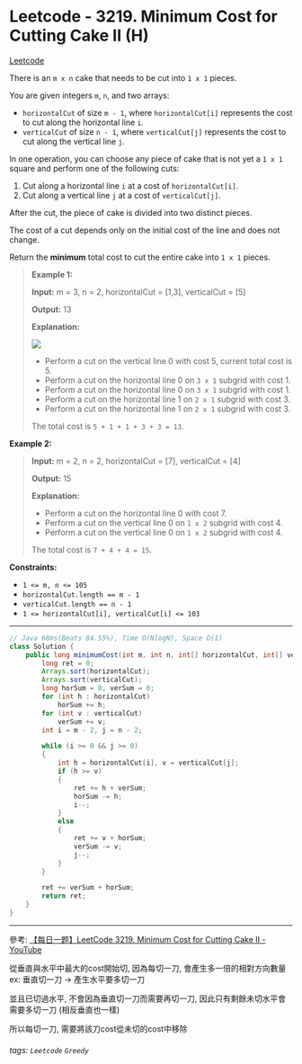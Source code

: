 # Leetcode - 3219. Minimum Cost for Cutting Cake II (H)

[Leetcode](https://leetcode.com/problems/minimum-cost-for-cutting-cake-ii/)

There is an `m x n` cake that needs to be cut into `1 x 1` pieces.

You are given integers `m`, `n`, and two arrays:

-   `horizontalCut` of size `m - 1`, where `horizontalCut[i]` represents the cost to cut along the horizontal line `i`.
-   `verticalCut` of size `n - 1`, where `verticalCut[j]` represents the cost to cut along the vertical line `j`.

In one operation, you can choose any piece of cake that is not yet a `1 x 1` square and perform one of the following cuts:

1.  Cut along a horizontal line `i` at a cost of `horizontalCut[i]`.
2.  Cut along a vertical line `j` at a cost of `verticalCut[j]`.

After the cut, the piece of cake is divided into two distinct pieces.

The cost of a cut depends only on the initial cost of the line and does not change.

Return the **minimum** total cost to cut the entire cake into `1 x 1` pieces.

> **Example 1:**
> 
> **Input:** m = 3, n = 2, horizontalCut = [1,3], verticalCut = [5]
> 
> **Output:** 13
> 
> **Explanation:**
> 
> ![](https://assets.leetcode.com/uploads/2024/06/04/ezgifcom-animated-gif-maker-1.gif)
> 
> -   Perform a cut on the vertical line 0 with cost 5, current total cost is 5.
> -   Perform a cut on the horizontal line 0 on `3 x 1` subgrid with cost 1.
> -   Perform a cut on the horizontal line 0 on `3 x 1` subgrid with cost 1.
> -   Perform a cut on the horizontal line 1 on `2 x 1` subgrid with cost 3.
> -   Perform a cut on the horizontal line 1 on `2 x 1` subgrid with cost 3.
> 
> The total cost is `5 + 1 + 1 + 3 + 3 = 13`.

**Example 2:**

> **Input:** m = 2, n = 2, horizontalCut = [7], verticalCut = [4]
> 
> **Output:** 15
> 
> **Explanation:**
> 
> -   Perform a cut on the horizontal line 0 with cost 7.
> -   Perform a cut on the vertical line 0 on `1 x 2` subgrid with cost 4.
> -   Perform a cut on the vertical line 0 on `1 x 2` subgrid with cost 4.
> 
> The total cost is `7 + 4 + 4 = 15`.

**Constraints:**

-   `1 <= m, n <= 105`
-   `horizontalCut.length == m - 1`
-   `verticalCut.length == n - 1`
-   `1 <= horizontalCut[i], verticalCut[i] <= 103`


---
```java
// Java 68ms(Beats 84.55%), Time O(NlogN), Space O(1)
class Solution {
    public long minimumCost(int m, int n, int[] horizontalCut, int[] verticalCut) {
        long ret = 0;
        Arrays.sort(horizontalCut);
        Arrays.sort(verticalCut);
        long horSum = 0, verSum = 0;
        for (int h : horizontalCut)
            horSum += h;
        for (int v : verticalCut)
            verSum += v;
        int i = m - 2, j = n - 2;

        while (i >= 0 && j >= 0)
        {
            int h = horizontalCut[i], v = verticalCut[j];
            if (h >= v)
            {
                ret += h + verSum;
                horSum -= h;
                i--;
            }
            else
            {
                ret += v + horSum;
                verSum -= v;
                j--;
            }
        }

        ret += verSum + horSum;
        return ret;
    }
}
```

---
參考: [【每日一题】LeetCode 3219. Minimum Cost for Cutting Cake II - YouTube](https://youtu.be/RsTV4u3hsxg)

從垂直與水平中最大的cost開始切,
因為每切一刀, 會產生多一倍的相對方向數量
ex: 垂直切一刀 -> 產生水平要多切一刀

並且已切過水平, 不會因為垂直切一刀而需要再切一刀, 
因此只有剩餘未切水平會需要多切一刀 (相反垂直也一樣)

所以每切一刀, 需要將該刀cost從未切的cost中移除


###### tags: `Leetcode` `Greedy`